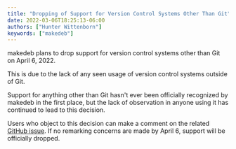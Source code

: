 ```yaml
---
title: "Dropping of Support for Version Control Systems Other Than Git"
date: 2022-03-06T18:25:13-06:00
authors: ["Hunter Wittenborn"]
keywords: ["makedeb"]
---
```


makedeb plans to drop support for version control systems other than Git on April 6, 2022.

This is due to the lack of any seen usage of version control systems outside of Git.

Support for anything other than Git hasn't ever been officially recognized by makedeb in the first place, but the lack of observation in anyone using it has continued to lead to this decision.

Users who object to this decision can make a comment on the related [GitHub issue](https://github.com/makedeb/makedeb/issues/127). If no remarking concerns are made by April 6, support will be officially dropped.

